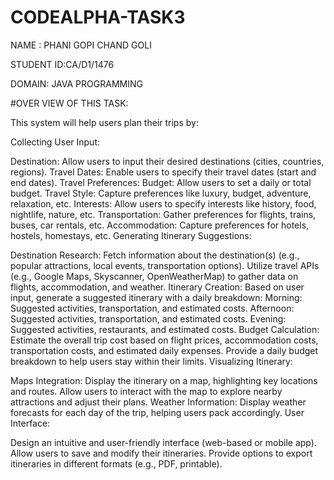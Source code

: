 # CODEALPHA-TASK3

NAME : PHANI GOPI CHAND GOLI

STUDENT ID:CA/D1/1476

DOMAIN: JAVA PROGRAMMING

#OVER VIEW OF THIS TASK:

This system will help users plan their trips by:

Collecting User Input:

Destination: Allow users to input their desired destinations (cities, countries, regions).
Travel Dates: Enable users to specify their travel dates (start and end dates).
Travel Preferences:
Budget: Allow users to set a daily or total budget.
Travel Style: Capture preferences like luxury, budget, adventure, relaxation, etc.
Interests: Allow users to specify interests like history, food, nightlife, nature, etc.
Transportation: Gather preferences for flights, trains, buses, car rentals, etc.
Accommodation: Capture preferences for hotels, hostels, homestays, etc.
Generating Itinerary Suggestions:

Destination Research:
Fetch information about the destination(s) (e.g., popular attractions, local events, transportation options).
Utilize travel APIs (e.g., Google Maps, Skyscanner, OpenWeatherMap) to gather data on flights, accommodation, and weather.
Itinerary Creation:
Based on user input, generate a suggested itinerary with a daily breakdown:
Morning: Suggested activities, transportation, and estimated costs.
Afternoon: Suggested activities, transportation, and estimated costs.
Evening: Suggested activities, restaurants, and estimated costs.
Budget Calculation:
Estimate the overall trip cost based on flight prices, accommodation costs, transportation costs, and estimated daily expenses.
Provide a daily budget breakdown to help users stay within their limits.
Visualizing Itinerary:

Maps Integration:
Display the itinerary on a map, highlighting key locations and routes.
Allow users to interact with the map to explore nearby attractions and adjust their plans.
Weather Information:
Display weather forecasts for each day of the trip, helping users pack accordingly.
User Interface:

Design an intuitive and user-friendly interface (web-based or mobile app).
Allow users to save and modify their itineraries.
Provide options to export itineraries in different formats (e.g., PDF, printable).
